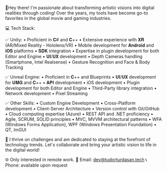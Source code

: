 🚀Hey there! I'm passionate about transforming artistic visions into digital realities through coding! Over the years, my tools have become go-to favorites in the global movie and gaming industries.

💻 Tech Stack:

✅ Unity:
• Proficient in 𝐂# and 𝐂++
• Extensive experience with 𝐗𝐑 (AR/Mixed Reality - Hololens/VR)
• Mobile development for 𝐀𝐧𝐝𝐫𝐨𝐢𝐝 and 𝐢𝐎𝐒 platforms
• 𝐒𝐃𝐊 integration
• Expertise in plugin development for both Editor and Engine
• 𝐔𝐈/𝐔𝐗 development
• Depth Cameras handling (Smartphone, Intel Realsense)
• Gesture Recognition and Face & Body Tracking

✅ Unreal Engine:
• Proficient in 𝐂++ and Blueprints
• 𝐔𝐈/𝐔𝐗 development for 𝐔𝐌𝐆 and 𝐂++
• 𝐀𝐏𝐈 development
• iOS development
• Plugin development for both Editor and Engine
• Third-Party library integration
• Network development
• Pixel Streaming

✅ Other Skills:
• Custom Engine Development
• Cross-Platform development
• Client-Server Architecture
• Version control with Git/GitHub
• Cloud computing expertise (Azure)
• REST API and .NET proficiency
• Agile, SCRUM, SOLID principles
• MVC, MVVM architectural patterns
• WFA (Windows Forms Application), WPF (Windows Presentation Foundation)
• QT, ImGUI

🤝 I thrive on challenges and am dedicated to staying at the forefront of technology trends. Let's collaborate and bring your artistic vision to life in the digital world!

🌐 Only interested in remote work.
📧 Email: dev@tudorturdasan.tech
📞 Phone: available upon request

